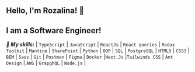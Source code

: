 ## Hello, I'm Rozalina! 👋
## I am a Software Engineer!

***🌱 My skills:***
| `TypeScript` | `JavaScript` | `ReactJs` | `React queries` | `Redux Toolkit` | `Mantine` | `SharePoint` | `Python` | `OOP` | `SQL` | `PostgreSQL` | `HTML5` | `CSS3` | `BEM` | `Sass` | `Git` | `Postman` | `Figma` | `Docker` |`Next.Js` |`Tailwinds CSS` | `Ant Design` | `AWS` | `GrapghQL` | `Node.js` |
